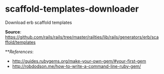 # scaffold-templates-downloader

Download erb scaffold templates

**Source**: https://github.com/rails/rails/tree/master/railties/lib/rails/generators/erb/scaffold/templates

***References*:
* http://guides.rubygems.org/make-your-own-gem/#your-first-gem
* http://robdodson.me/how-to-write-a-command-line-ruby-gem/
